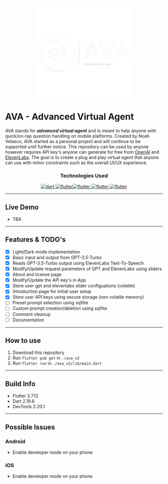 <p align="center">
<img src="./assets/images/splash.png" alt="Alternative text" title="Image title" height="300"/>
</p>

# AVA - Advanced Virtual Agent

*AVA* stands for ***advanced virtual agent*** and is meant to help anyone with quick/on-tap question handling on mobile platforms. Created by Noah Velasco, AVA started as a personal project and will continue to be supported until further notice. This repository can be used by anyone however requires API key's anyone can generate for free from [OpenAI](https://platform.openai.com/account/api-keys) and [ElevenLabs](https://docs.elevenlabs.io/authentication/01-xi-api-key). The goal is to create a plug and play virtual agent that anyone can use with minor constraints such as the overall UI/UX experience.


<h3 align="center">Technologies Used</h3>
<p align="center">
<a href="https://dart.dev" target="_blank" rel="noreferrer"> <img src="https://www.vectorlogo.zone/logos/dartlang/dartlang-icon.svg" alt="dart" width="40" height="40"/>
<a href="https://flutter.dev" target="_blank" rel="noreferrer"><img src="https://www.vectorlogo.zone/logos/flutterio/flutterio-icon.svg" alt="flutter" width="40" height="40"/></a><a href="https://beta.elevenlabs.io/" target="_blank" rel="noreferrer"><img src="https://upload.wikimedia.org/wikipedia/commons/9/99/Eleven_Labs.png" alt="flutter" height="40"/></a><a href="https://openai.com/blog/chatgpt" target="_blank" rel="noreferrer"> <img src="https://i.insider.com/63ef9e660270b1001984d9ce?width=1300&format=jpeg&auto=webp" alt="flutter" height="40"/></a><a href="https://pub.dev/packages/sqflite" target="_blank" rel="noreferrer"> <img src="https://www.vectorlogo.zone/logos/sqlite/sqlite-ar21.svg" alt="flutter" height="40"/></a>
</p>

---
## Live Demo
- TBA

---
## Features & TODO's
- [x] Light/Dark mode implementation
- [x] Basic input and output from GPT-3.5-Turbo
- [x] Reads GPT-3.5-Turbo output using ElevenLabs Text-To-Speech
- [x] Modify/Update request parameters of GPT and ElevenLabs using sliders
- [x] About and license page
- [x] Modify/Update the API key's in App
- [x] Store user gpt and elevenlabs slider configuations (volatile)
- [x] Introduction page for initial user setup
- [x] Store user API keys using secure storage (non volatile memory)
- [ ] Preset prompt selection using sqflite 
- [ ] Custom prompt creation/deletion using sqflite
- [ ] Comment cleanup
- [ ] Documentation

---
## How to use
1. Download this repository
2. Run `flutter pub get` in `./ava_v2`
3. Run `flutter run` in `./ava_v2/lib/main.dart`

---

## Build Info
* Flutter 3.7.12
* Dart 2.19.6
* DevTools 2.20.1

---
## Possible Issues
### Android
* Enable developer mode on your phone

### iOS
*  Enable developer mode on your phone